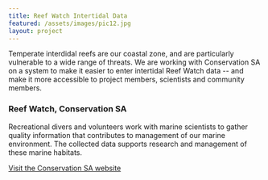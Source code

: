 ```yaml
---
title: Reef Watch Intertidal Data
featured: /assets/images/pic12.jpg
layout: project
---
```


Temperate interdidal reefs are our coastal zone, and are particularly vulnerable to a wide range of threats. We are working with Conservation SA on a system to make it easier to enter intertidal Reef Watch data -- and make it more accessible to project members, scientists and community members.  


### Reef Watch, Conservation SA

Recreational divers and volunteers work with marine scientists to gather quality information that contributes to management of our marine environment. The collected data supports research and management of these marine habitats. 

[Visit the Conservation SA website](http://www.conservationsa.org.au/reef_watch)
